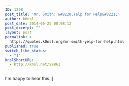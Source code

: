 ```yaml
---
ID: 1298
post_title: 'Mr. Smith: &#8220;Yelp for Help&#8221;'
author: k0nsl
post_date: 2014-06-25 08:08:12
post_excerpt: ""
layout: post
permalink: >
  https://quotes.k0nsl.org/mr-smith-yelp-for-help.html
published: true
switch_like_status:
  - "1"
knslShortURL:
  - http://knsl.net/29861
---
```

I'm happy to hear this :]